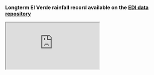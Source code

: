 ### Longterm El Verde rainfall record available on the [EDI data repository](https://portal.edirepository.org/nis/mapbrowse?scope=knb-lter-luq&identifier=14)
<iframe src="http://odm2admin.cuahsi.org:8501/"></iframe>
